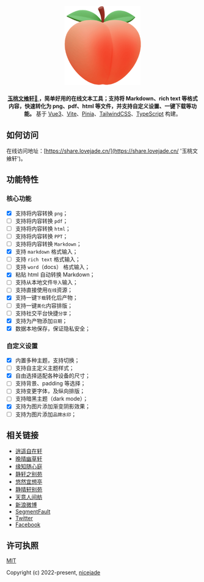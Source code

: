 <h1 align="center"><a href="https://share.lovejade.cn/?utm_source=github.com&pid=share"><img src="https://raw.githubusercontent.com/nicejade/markdown2png/master/src/assets/images/logo.png" width="200" alt="玉桃文飨轩"></a></h1>

<div align="center"><strong><a target="_blank" href="https://share.lovejade.cn/?utm_source=github.com&pid=share">玉桃文飨轩🍑 </a>，简单好用的在线文本工具；支持将 Markdown、rich text 等格式内容，快速转化为 png、pdf、html 等文件，并支持自定义设置、一键下载等功能。
</strong>基于 <a target="_blank" href="https://nicelinks.site/post/5b1a221c0526c920d6dfaada">Vue3</a>、<a href="https://nicelinks.site/post/6010e1b10c71de1fb957b64e">Vite</a>、<a target="_blank" href="https://nicelinks.site/post/631813c3c0922e0e572bde81">Pinia</a>、<a target="_blank" href="https://nicelinks.site/post/5fd20cb4c06d6302c1907ec7">TailwindCSS</a>、<a target="_blank" href="https://nicelinks.site/post/6278fdeaac00ce3f9b11a8ef">TypeScript</a> 构建。
</div>

## 如何访问

在线访问地址：[https://share.lovejade.cn/](https://share.lovejade.cn/ '玉桃文飨轩')。

## 功能特性

### 核心功能

- [x] 支持将内容转换 `png`；
- [ ] 支持将内容转换 `pdf`；
- [ ] 支持将内容转换 `html`；
- [ ] 支持将内容转换 `PPT`；
- [ ] 支持将内容转换 `Markdown`；
- [x] 支持 `markdown` 格式输入；
- [ ] 支持 `rich text` 格式输入；
- [ ] 支持 `word`（docs） 格式输入；
- [x] 粘贴 html 自动转换 Markdown；
- [ ] 支持从本地文件`导入`输入；
- [ ] 支持直接使用`在线`资源；
- [x] 支持一键`下载`转化后产物；
- [ ] 支持一键`美化`内容排版；
- [ ] 支持社交平台快捷`分享`；
- [x] 支持为产物添加`日期`；
- [x] 数据本地保存，保证隐私安全；

### 自定义设置

- [x] 内置多种主题，支持切换；
- [ ] 支持自主定义主题样式；
- [x] 自由选择适配各种设备的尺寸；
- [ ] 支持背景、padding 等选择；
- [ ] 支持变更字体，及纵向排版；
- [ ] 支持暗黑主题（dark mode）；
- [x] 支持为图片添加渐变阴影效果；
- [ ] 支持为图片添加`品牌水印`；

## 相关链接

- [逍遥自在轩](https://niceshare.site/?ref=github.com)
- [晚晴幽草轩](https://www.jeffjade.com/nicelinks?ref=github.com)
- [缘知随心庭](https://fine.niceshare.site/?ref=github.com)
- [静轩之别苑](https://quickapp.lovejade.cn/?ref=github.com)
- [悠然宜想亭](https://forum.lovejade.cn//?ref=github.com)
- [静晴轩别苑](https://nice.lovejade.cn/?ref=github.com)
- [天意人间舫](https://blog.lovejade.cn/?ref=github.com)
- [新浪微博](https://weibo.com/jeffjade?ref=github.com)
- [SegmentFault](https://segmentfault.com/u/jeffjade)
- [Twitter](https://twitter.com/nicejadeyang)
- [Facebook](https://www.facebook.com/nice.jade.yang)

## 许可执照

[MIT](http://opensource.org/licenses/MIT)

Copyright (c) 2022-present, [nicejade](https://nicelinks.site/member/admin)
